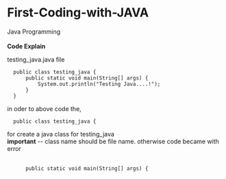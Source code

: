 # First-Coding-with-JAVA
Java Programming 
<br><br>
<b>Code Explain</b> <br>


testing_java.java file


      public class testing_java {
          public static void main(String[] args) {
              System.out.println("Testing Java....!");
          }
      }

in oder to above code the, 

      public class testing_java {

for create a java class for testing_java 
<br><b>important</b> -- class name should be file name. otherwise code became with error
<br><br>

          public static void main(String[] args) {
          
          

